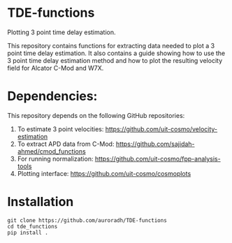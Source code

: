 # TDE-functions
Plotting 3 point time delay estimation. 

This repository contains functions for extracting data needed to plot a 3 point time delay estimation. It also contains a guide showing how to use the 3 point time delay estimation method and how to plot the resulting velocity field for Alcator C-Mod and W7X.

# Dependencies: 
This repository depends on the following GitHub repositories:
1. To estimate 3 point velocities: https://github.com/uit-cosmo/velocity-estimation
2. To extract APD data from C-Mod: https://github.com/sajidah-ahmed/cmod_functions
3. For running normalization: https://github.com/uit-cosmo/fpp-analysis-tools 
4. Plotting interface: https://github.com/uit-cosmo/cosmoplots 

# Installation

```
git clone https://github.com/auroradh/TDE-functions
cd tde_functions
pip install .
```
